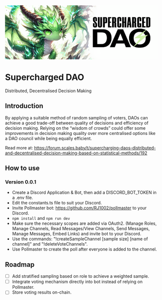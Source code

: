![alt text](/public/supercharged-dao-3.png)

# Supercharged DAO

Distributed, Decentralised Decision Making

## Introduction

By applying a suitable method of random sampling of voters, DAOs can achieve a good trade-off between quality of decisions and efficiency of decision making. Relying on the “wisdom of crowds” could offer some improvements in decision making quality over more centralised options like a DAO council while being equally efficient.

Read more at: https://forum.scales.baby/t/supercharging-daos-distributed-and-decentralised-decision-making-based-on-statistical-methods/192

## How to use

### Version 0.0.1

- Create a Discord Application & Bot, then add a DISCORD_BOT_TOKEN in a .env file.
- Edit the constants.ts file to suit your Discord.
- Invite Pollmaster bot: https://github.com/RJ1002/pollmaster to your Discord.
- `npm install` and `npm run dev`
- Make sure the necessary scopes are added via OAuth2. (Manage Roles, Manage Channels, Read Messages/View Channels, Send Messages, Manage Messages, Embed Links) and invite bot to your Discord.
- Use the commands: "!createSampleChannel [sample size] [name of channel]" and "!deleteVoteChannels".
- Use Pollmaster to create the poll after everyone is added to the channel.

## Roadmap

- [ ] Add stratified sampling based on role to achieve a weighted sample.
- [ ] Integrate voting mechanism directly into bot instead of relying on Pollmaster.
- [ ] Store voting results on-chain.
